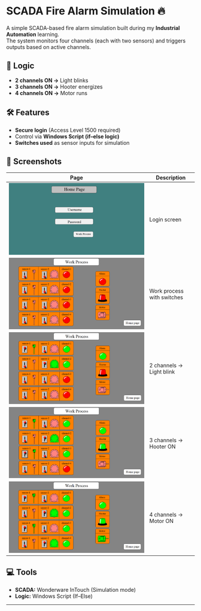 # SCADA Fire Alarm Simulation 🔥

A simple SCADA-based fire alarm simulation built during my **Industrial Automation** learning.  
The system monitors four channels (each with two sensors) and triggers outputs based on active channels.  

## 📌 Logic
- **2 channels ON →** Light blinks  
- **3 channels ON →** Hooter energizes  
- **4 channels ON →** Motor runs  

## 🛠 Features
- **Secure login** (Access Level 1500 required)  
- Control via **Windows Script (if–else logic)**  
- **Switches used** as sensor inputs for simulation  

## 📸 Screenshots
| Page | Description |
|------|-------------|
| ![Login](images/SCADA_1.png) | Login screen |
| ![Work](images/SCADA_2.png) | Work process with switches |
| ![Light](images/SCADA_3.png) | 2 channels → Light blink |
| ![Hooter](images/SCADA_4.png) | 3 channels → Hooter ON |
| ![Motor](images/SCADA_5.png) | 4 channels → Motor ON |

## 💻 Tools
- **SCADA:** Wonderware InTouch (Simulation mode)  
- **Logic:** Windows Script (If–Else)  

---
